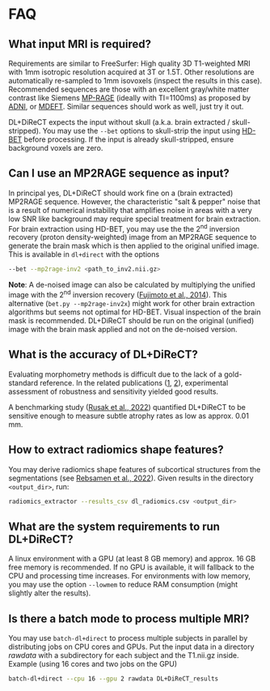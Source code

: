 # FAQ

## What input MRI is required?
Requirements are similar to FreeSurfer: High quality 3D T1-weighted MRI with 1mm isotropic resolution acquired at 3T or 1.5T. Other resolutions are automatically re-sampled to 1mm isovoxels (inspect the results in this case). Recommended sequences are those with an excellent gray/white matter contrast like Siemens [MP-RAGE](https://doi.org/10.1002/mrm.1910150117) (ideally with TI=1100ms) as proposed by [ADNI](https://doi.org/10.1002/jmri.21049), or [MDEFT](https://doi.org/10.1016/j.neuroimage.2003.09.062). Similar sequences should work as well, just try it out.

DL+DiReCT expects the input without skull (a.k.a. brain extracted / skull-stripped). You may use the ```--bet``` options to skull-strip the input using [HD-BET](https://github.com/MIC-DKFZ/HD-BET/) before processing. If the input is already skull-stripped, ensure background voxels are zero.


## Can I use an MP2RAGE sequence as input?
In principal yes, DL+DiReCT should work fine on a (brain extracted) MP2RAGE sequence. However, the characteristic "salt & pepper" noise that is a result of numerical instability that amplifies noise in areas with a very low SNR like background may require special treatment for brain extraction. For brain extraction using HD-BET, you may use the the 2<sup>nd</sup> inversion recovery (proton density-weighted) image from an MP2RAGE sequence to generate the brain mask which is then applied to the original unified image. This is available in ```dl+direct``` with the options
```bash
--bet --mp2rage-inv2 <path_to_inv2.nii.gz>
```

__Note__: A de-noised image can also be calculated by multiplying the unified image with the 2<sup>nd</sup> inversion recovery ([Fujimoto et al., 2014](https://doi.org/10.1016/j.neuroimage.2013.12.012)). This alternative (```bet.py --mp2rage-inv2x```) might work for other brain extraction algorithms but seems not optimal for HD-BET. Visual inspection of the brain mask is recommended. DL+DiReCT should be run on the original (unified) image with the brain mask applied and not on the de-noised version.


## What is the accuracy of DL+DiReCT?
Evaluating morphometry methods is difficult due to the lack of a gold-standard reference. In the related publications ([1](https://doi.org/10.1002/hbm.25159), [2](https://doi.org/10.1002/hbm.26117)), experimental assessment of robustness and sensitivity yielded good results.

A benchmarking study ([Rusak et al., 2022](https://doi.org/10.1016/j.media.2022.102576)) quantified DL+DiReCT to be sensitive enough to measure subtle atrophy rates as low as approx. 0.01 mm. 


## How to extract radiomics shape features?
You may derive radiomics shape features of subcortical structures from the segmentations (see [Rebsamen et al., 2022](https://doi.org/10.3389/fneur.2022.812432)). Given results in the directory ```<output_dir>```, run:

```bash
radiomics_extractor --results_csv dl_radiomics.csv <output_dir>
```

## What are the system requirements to run DL+DiReCT?
A linux environment with a GPU (at least 8 GB memory) and approx. 16 GB free memory is recommended. If no GPU is available, it will fallback to the CPU and processing time increases. For environments with low memory, you may use the option ```--lowmem``` to reduce RAM consumption (might slightly alter the results).

## Is there a batch mode to process multiple MRI?
You may use ```batch-dl+direct``` to process multiple subjects in parallel by distributing jobs on CPU cores and GPUs. Put the input data in a directory *rawdata* with a subdirectory for each subject and the T1.nii.gz inside. Example (using 16 cores and two jobs on the GPU)

```bash
batch-dl+direct --cpu 16 --gpu 2 rawdata DL+DiReCT_results
```
